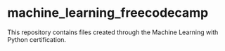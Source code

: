 # machine_learning_freecodecamp
This repository contains files created through the Machine Learning with Python certification.
